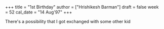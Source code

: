 +++
title = "1st Birthday"
author = ["Hrishikesh Barman"]
draft = false
week = 52
cal_date = "14 Aug'97"
+++

There's a possibility that I got exchanged with some other kid
